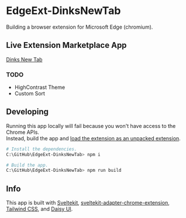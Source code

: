 # EdgeExt-DinksNewTab

Building a browser extension for Microsoft Edge (chromium).

## Live Extension Marketplace App

[Dinks New Tab](https://microsoftedge.microsoft.com/addons/detail/dinks-new-tab/kpjhoedlohmjcmmjhbpigommekpamkaa)

### TODO

- HighContrast Theme
- Custom Sort

## Developing

Running this app locally will fail because you won't have access to the Chrome APIs.  
Instead, build the app and [load the extension as an unpacked extension](https://developer.chrome.com/docs/extensions/mv3/getstarted/development-basics/#load-unpacked).

```bash
# Install the dependencies.
C:\GitHub\EdgeExt-DinksNewTab> npm i

# Build the app.
C:\GitHub\EdgeExt-DinksNewTab> npm run build
```

## Info

This app is built with [Sveltekit](https://kit.svelte.dev/), [sveltekit-adapter-chrome-extension](https://github.com/michmich112/sveltekit-adapter-chrome-extension), [Tailwind CSS](https://tailwindcss.com/docs/installation), and [Daisy UI](https://daisyui.com/components/).
